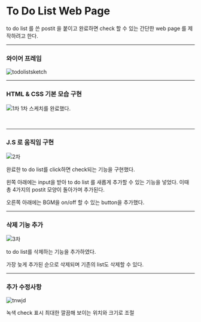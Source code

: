 # To Do List Web Page

to do list 를 쓴 postit 을 붙이고 완료하면 check 할 수 있는 간단한 web page 를 제작하려고 한다.

---

### 와이어 프레임
![todolistsketch](https://github.com/kngslbm/study/assets/148850117/6fb81f3a-6127-4b4d-b5dd-5d3906535876)

---

### HTML & CSS 기본 모습 구현

![1차](https://github.com/kngslbm/todolist/assets/148850117/c64d2424-28a4-4708-a3fd-d17224a8689e)
1차 스케치를 완료했다. 

<br>

---

### J.S 로 움직임 구현

![2차](https://github.com/kngslbm/todolist/assets/148850117/6c3f448d-8812-4ee4-bb51-60bba0fb96e5)

완료한 to do list를 click하면 check되는 기능을 구현했다.

왼쪽 아래에는 input을 받아 to do list 를 새롭게 추가할 수 있는 기능을 넣었다.
이때 총 4가지의 postit 모양이 돌아가며 추가된다.

오른쪽 아래에는 BGM을 on/off 할 수 있는 button을 추가했다.

---

### 삭제 기능 추가

![3차](https://github.com/kngslbm/todolist/assets/148850117/8b4d3f49-8766-42ea-acd8-c3598e448e2b)


to do list를 삭제하는 기능을 추가하였다.

가장 늦게 추가된 순으로 삭제되며 기존의 list도 삭제할 수 있다.

---

### 추가 수정사항
![tnwjd](https://github.com/kngslbm/todolist/assets/148850117/53e760f5-0ff9-4742-9e91-2242b69dc6f4)


녹색 check 표시 최대한 깔끔해 보이는 위치와 크기로 조절
